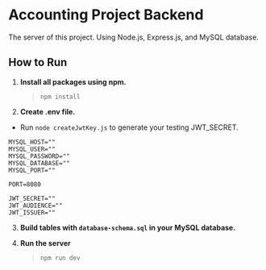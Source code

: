 # Accounting Project Backend

The server of this project. Using Node.js, Express.js, and MySQL database.

## How to Run

1. **Install all packages using npm.**

   > `npm install`

2. **Create .env file.**

- Run `node createJwtKey.js` to generate your testing JWT_SECRET.

```
MYSQL_HOST=""
MYSQL_USER=""
MYSQL_PASSWORD=""
MYSQL_DATABASE=""
MYSQL_PORT=""

PORT=8080

JWT_SECRET=""
JWT_AUDIENCE=""
JWT_ISSUER=""
```

3. **Build tables with `database-schema.sql` in your MySQL database.**

4. **Run the server**
   > `npm run dev`
